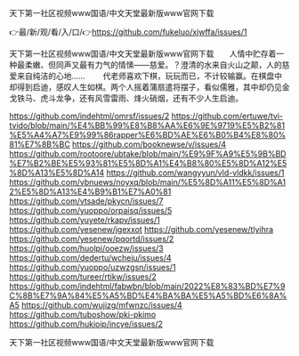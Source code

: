 天下第一社区视频www国语/中文天堂最新版www官网下载

👉最/新/观/看/入/口/👉https://github.com/fukeluo/xjwffa/issues/1

天下第一社区视频www国语/中文天堂最新版www官网下载　　人情中贮存着一种最柔嫩、但同声又最有力气的情愫——慈爱。？澄清的水来自火山之颠，人的慈爱来自纯洁的心地……
　　代老师喜欢下棋，玩玩而已，不计较输赢。在棋盘中却得到启迪，感叹人生如棋。两个人摇着蒲扇遣将摆子，看似儒雅，其中却仍见金戈铁马、虎斗龙争，还有风雪雷雨、烽火硝烟，还有不少人生启迪。


https://github.com/indehtml/omrsf/issues/2
https://github.com/ertuwe/tvi-tvido/blob/main/%E4%BB%99%E8%B8%AA%E6%9E%9719%E5%B2%81%E5%A4%A7%E9%99%86rapper%E6%BD%AE%E6%B0%B4%E8%80%81%E7%8B%BC
https://github.com/booknewse/v/issues/4
https://github.com/rootoore/ubtake/blob/main/%E9%9F%A9%E5%9B%BD%E7%B2%BE%E5%93%81%E5%8D%A1%E4%B8%80%E5%8D%A12%E5%8D%A13%E5%8D%A14
https://github.com/wangyyun/vld-vldkk/issues/1
https://github.com/vbnuews/noyxq/blob/main/%E5%8D%A11%E5%8D%A12%E5%8D%A13%E4%B9%B1%E7%A0%81
https://github.com/vtsade/pkycn/issues/7
https://github.com/yuoppo/orpaisq/issues/5
https://github.com/yuyete/rkapv/issues/1
https://github.com/yesenew/jgexxot
https://github.com/yesenew/tlyihra
https://github.com/yesenew/pqortd/issues/2
https://github.com/huolpi/ooezw/issues/3
https://github.com/dedertu/wcheiu/issues/4
https://github.com/yuoppo/uzwzgsn/issues/1
https://github.com/tureer/rtikw/issues/2
https://github.com/indehtml/fabwbn/blob/main/2022%E8%83%BD%E7%9C%8B%E7%9A%84%E5%A5%BD%E4%BA%BA%E5%A5%BD%E6%8A%A5
https://github.com/wujizg/mfwnzc/issues/4
https://github.com/tuboshow/pki-pkimo
https://github.com/hukioip/incye/issues/2

天下第一社区视频www国语/中文天堂最新版www官网下载
